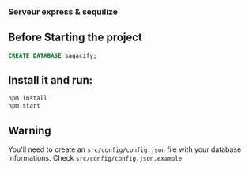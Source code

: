 ### Serveur express & sequilize


## Before Starting the project 
```sql
CREATE DATABASE sagacify;
```

## Install it and run:

```sh
npm install
npm start
```

## Warning
You'll need to create an `src/config/config.json` file with your database informations. Check `src/config/config.json.example`.
